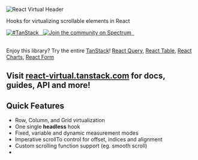 ![React Virtual Header](https://github.com/tanstack/react-virtual/raw/main/media/repo-dark.png)

Hooks for virtualizing scrollable elements in React

<a href="https://twitter.com/intent/tweet?button_hashtag=TanStack" target="\_parent">
  <img alt="#TanStack" src="https://img.shields.io/twitter/url?color=%2308a0e9&label=%23TanStack&style=social&url=https%3A%2F%2Ftwitter.com%2Fintent%2Ftweet%3Fbutton_hashtag%3DTanStack">
</a>
<a href="https://npmjs.com/package/react-virtual" target="\_parent">
  <img alt="" src="https://img.shields.io/npm/dm/react-virtual.svg" />
</a>
<a href="https://bundlephobia.com/result?p=react-virtual" target="\_parent">
  <img alt="" src="https://badgen.net/bundlephobia/minzip/react-virtual" />
</a>
<a href="https://spectrum.chat/react-virtual">
  <img alt="Join the community on Spectrum" src="https://withspectrum.github.io/badge/badge.svg" />
</a>
<a href="https://github.com/react-virtual/react-virtual" target="\_parent">
  <img alt="" src="https://img.shields.io/github/stars/tanstack/react-virtual.svg?style=social&label=Star" />
</a>
<a href="https://twitter.com/tannerlinsley" target="\_parent">
  <img alt="" src="https://img.shields.io/twitter/follow/tannerlinsley.svg?style=social&label=Follow" />
</a>

<br />
<br />

Enjoy this library? Try the entire [TanStack](https://tanstack.com)! [React Query](https://github.com/tannerlinsley/react-query), [React Table](https://github.com/tannerlinsley/react-table), [React Charts](https://github.com/tannerlinsley/react-charts), [React Form](https://github.com/tannerlinsley/react-form)

## Visit [react-virtual.tanstack.com](https://react-virtual.tanstack.com) for docs, guides, API and more!

## Quick Features

- Row, Column, and Grid virtualization
- One single **headless** hook
- Fixed, variable and dynamic measurement modes
- Imperative scrollTo control for offset, indices and alignment
- Custom scrolling function support (eg. smooth scroll)
- <a href="https://bundlephobia.com/result?p=react-virtual@latest" target="\_parent">
  <img alt="" src="https://badgen.net/bundlephobia/minzip/react-virtual@latest" />
  </a>

<!-- Force  -->
